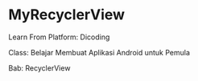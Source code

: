# MyRecyclerView

Learn From Platform: Dicoding

Class: Belajar Membuat Aplikasi Android untuk Pemula

Bab: RecyclerView
